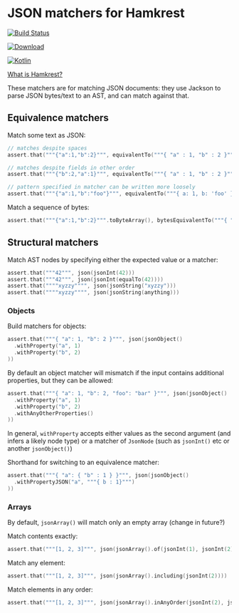 JSON matchers for Hamkrest
==========================

[ ![Build Status](https://travis-ci.org/araqnid/hamkrest-json.svg?branch=master)](https://travis-ci.org/araqnid/hamkrest-json)

[ ![Download](https://api.bintray.com/packages/araqnid/maven/hamkrest-json/images/download.svg) ](https://bintray.com/araqnid/maven/hamkrest-json/_latestVersion)

[ ![Kotlin](https://img.shields.io/badge/kotlin-1.2.0-blue.svg)](http://kotlinlang.org)

[What is Hamkrest?](https://github.com/npryce/hamkrest)

These matchers are for matching JSON documents: they use Jackson to parse JSON bytes/text to an
AST, and can match against that.

Equivalence matchers
--------------------

Match some text as JSON:

```kotlin
// matches despite spaces
assert.that("""{"a":1,"b":2}""", equivalentTo("""{ "a" : 1, "b" : 2 }"""))
```

```kotlin
// matches despite fields in other order
assert.that("""{"b":2,"a":1}""", equivalentTo("""{ "a" : 1, "b" : 2 }"""))
```

```kotlin
// pattern specified in matcher can be written more loosely
assert.that("""{"a":1,"b":"foo"}""", equivalentTo("""{ a: 1, b: 'foo' }"""))
```

Match a sequence of bytes:

```kotlin
assert.that("""{"a":1,"b":2}""".toByteArray(), bytesEquivalentTo("""{ "a" : 1, "b" : 2 }"""))
```

Structural matchers
-------------------

Match AST nodes by specifying either the expected value or a matcher:

```kotlin
assert.that("""42""", json(jsonInt(42)))
assert.that("""42""", json(jsonInt(equalTo(42))))
assert.that(""""xyzzy"""", json(jsonString("xyzzy")))
assert.that(""""xyzzy"""", json(jsonString(anything)))
```

### Objects

Build matchers for objects:

```kotlin
assert.that("""{ "a": 1, "b": 2 }""", json(jsonObject()
  .withProperty("a", 1)
  .withProperty("b", 2)
))
```

By default an object matcher will mismatch if the input contains additional properties, but
they can be allowed:

```kotlin
assert.that("""{ "a": 1, "b": 2, "foo": "bar" }""", json(jsonObject()
  .withProperty("a", 1)
  .withProperty("b", 2)
  .withAnyOtherProperties()
))
```

In general, `withProperty` accepts either values as the second argument (and infers a
likely node type) or a matcher of `JsonNode` (such as `jsonInt()` etc or another `jsonObject()`)

Shorthand for switching to an equivalence matcher:

```kotlin
assert.that("""{ "a": { "b" : 1 } }""", json(jsonObject()
  .withPropertyJSON("a", """{ b : 1}""")
))
```

### Arrays

By default, `jsonArray()` will match only an empty array (change in future?)

Match contents exactly:

```kotlin
assert.that("""[1, 2, 3]""", json(jsonArray().of(jsonInt(1), jsonInt(2), jsonInt(3))))
```

Match any element:

```kotlin
assert.that("""[1, 2, 3]""", json(jsonArray().including(jsonInt(2))))
```

Match elements in any order:

```kotlin
assert.that("""[1, 2, 3]""", json(jsonArray().inAnyOrder(jsonInt(2), jsonInt(1), jsonInt(3))))
```
